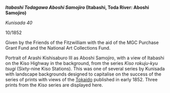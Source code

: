**_Itabashi Todagawa Aboshi Samojiro_ (Itabashi, Toda River: Aboshi Samojiro)**

_Kunisada 40_

10/1852

Given by the Friends of the Fitzwilliam with the aid of the MGC Purchase Grant Fund and the National Art Collections Fund.

Portrait of Arashi Kishisaburo III as Aboshi Samojiro, with a view of Itabashi on the Kiso Highway in the background, from the series _Kiso rokuju-kyu tsugi_ (Sixty-nine Kiso Stations). This was one of several series by Kunisada with landscape backgrounds designed to capitalise on the success of the series of prints with views of the [Tokaido](/exhibition/group-1) published in early 1852. Three prints from the _Kiso_ series are displayed here.

